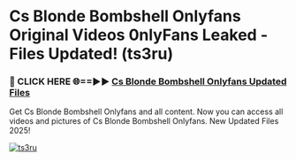 # Cs Blonde Bombshell Onlyfans Original Videos 0nlyFans Leaked - Files Updated! (ts3ru)

<h3>🔴 CLICK HERE 🌐==►► <a href="https://tinyurl.com/3hn5wdd3" rel="nofollow">Cs Blonde Bombshell Onlyfans Updated Files</a></h3>

Get Cs Blonde Bombshell Onlyfans and all content. Now you can access all videos and pictures of Cs Blonde Bombshell Onlyfans. New Updated Files 2025!

[![ts3ru](https://i.imgur.com/4HnBqBT.gif)](https://tinyurl.com/3hn5wdd3)
